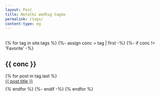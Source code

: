 ```yaml
---
layout: Post
title: Notatki według tagów
permalink: /tags/
content-type: eg
---
```



<br>
<div>
{% for tag in site.tags %}
  {%- assign conc = tag | first -%}
  {%- if conc != 'Favorite' -%}
    <h2 id="{{ conc }}">{{ conc }}</h2>
    {% for post in tag.last %} 
      <li id="category-content" style="padding-bottom: 0.6em; list-style: none;"><a href="{{post.url}}">{{ post.title }}</a></li>
    {% endfor %}
  {%- endif -%}
{% endfor %}
</div>
<br/>
<br/>
